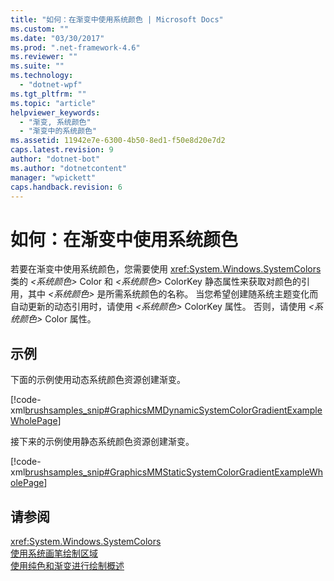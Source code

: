 ```yaml
---
title: "如何：在渐变中使用系统颜色 | Microsoft Docs"
ms.custom: ""
ms.date: "03/30/2017"
ms.prod: ".net-framework-4.6"
ms.reviewer: ""
ms.suite: ""
ms.technology: 
  - "dotnet-wpf"
ms.tgt_pltfrm: ""
ms.topic: "article"
helpviewer_keywords: 
  - "渐变, 系统颜色"
  - "渐变中的系统颜色"
ms.assetid: 11942e7e-6300-4b50-8ed1-f50e8d20e7d2
caps.latest.revision: 9
author: "dotnet-bot"
ms.author: "dotnetcontent"
manager: "wpickett"
caps.handback.revision: 6
---
```

# 如何：在渐变中使用系统颜色
若要在渐变中使用系统颜色，您需要使用 <xref:System.Windows.SystemColors> 类的 *\<系统颜色\>* Color 和 *\<系统颜色\>* ColorKey 静态属性来获取对颜色的引用，其中 *\<系统颜色\>* 是所需系统颜色的名称。  当您希望创建随系统主题变化而自动更新的动态引用时，请使用 *\<系统颜色\>* ColorKey 属性。  否则，请使用 *\<系统颜色\>* Color 属性。  
  
## 示例  
 下面的示例使用动态系统颜色资源创建渐变。  
  
 [!code-xml[brushsamples_snip#GraphicsMMDynamicSystemColorGradientExampleWholePage](../../../../samples/snippets/csharp/VS_Snippets_Wpf/brushsamples_snip/CS/DynamicSystemColorExample.xaml#graphicsmmdynamicsystemcolorgradientexamplewholepage)]  
  
 接下来的示例使用静态系统颜色资源创建渐变。  
  
 [!code-xml[brushsamples_snip#GraphicsMMStaticSystemColorGradientExampleWholePage](../../../../samples/snippets/csharp/VS_Snippets_Wpf/brushsamples_snip/CS/StaticSystemColorExample.xaml#graphicsmmstaticsystemcolorgradientexamplewholepage)]  
  
## 请参阅  
 <xref:System.Windows.SystemColors>   
 [使用系统画笔绘制区域](../../../../docs/framework/wpf/graphics-multimedia/how-to-paint-an-area-with-a-system-brush.md)   
 [使用纯色和渐变进行绘制概述](../../../../docs/framework/wpf/graphics-multimedia/painting-with-solid-colors-and-gradients-overview.md)